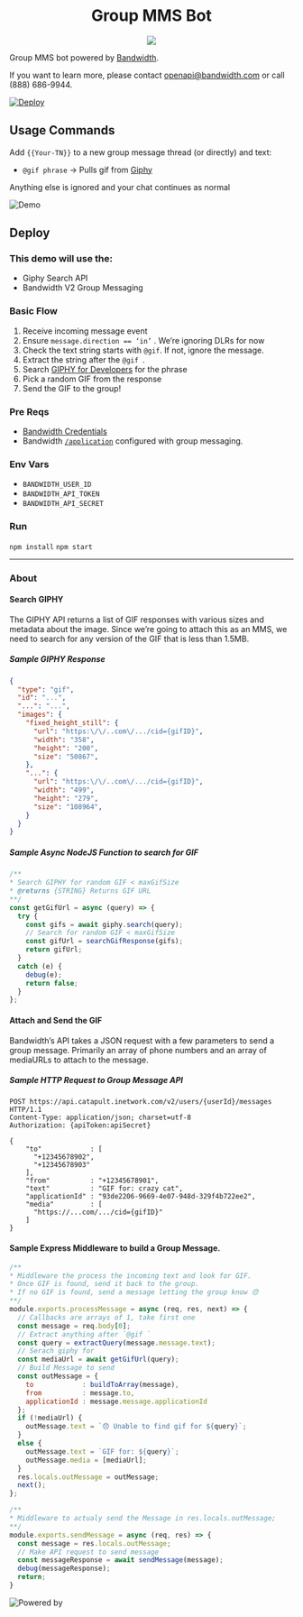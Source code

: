 <div align="center">


# Group MMS Bot

<a href="http://dev.bandwidth.com"><img src="https://s3.amazonaws.com/bwdemos/BW_Messaging.png"/></a>
</div>

Group MMS bot powered by [Bandwidth](https://dev.bandwidth.com/v2-messaging/).

If you want to learn more, please contact [openapi@bandwidth.com](mailto:openapi@bandwidth.com) or call (888) 686-9944.

[![Deploy](https://www.herokucdn.com/deploy/button.svg)](https://heroku.com/deploy)


## Usage Commands

Add `{{Your-TN}}` to a new group message thread (or directly) and text:

* `@gif phrase` -> Pulls gif from [Giphy](http://giphy.com/)

Anything else is ignored and your chat continues as normal

![Demo](gif_demo.gif)

## Deploy

### This demo will use the:
* Giphy Search API
* Bandwidth V2 Group Messaging

### Basic Flow
1. Receive incoming message event
2. Ensure `message.direction == ‘in’` . We’re ignoring DLRs for now
3. Check the text string starts with `@gif`. If not, ignore the message.
4. Extract the string after the `@gif `.
5. Search [GIPHY for Developers](https://developers.giphy.com/) for the phrase
6. Pick a random GIF from the response
7. Send the GIF to the group!

### Pre Reqs
* [Bandwidth Credentials](https://dev.bandwidth.com/v2-messaging/accountCredentials.html)
* Bandwidth [`/application`](https://dev.bandwidth.com/v2-messaging/applications/about.html) configured with group messaging.

### Env Vars
* `BANDWIDTH_USER_ID`
* `BANDWIDTH_API_TOKEN`
* `BANDWIDTH_API_SECRET`

### Run
`npm install`
`npm start`

---

### About

#### Search GIPHY

The GIPHY API returns a list of GIF responses with various sizes and metadata  about the image.  Since we’re going to attach this as an MMS, we need to search for any version of the GIF that is less than 1.5MB.

##### Sample GIPHY Response

```json
{
  "type": "gif",
  "id": "...",
  "...": "...",
  "images": {
    "fixed_height_still": {
      "url": "https:\/\/..com\/.../cid={gifID}",
      "width": "358",
      "height": "200",
      "size": "50867",
    },
    "...": {
      "url": "https:\/\/..com\/.../cid={gifID}",
      "width": "499",
      "height": "279",
      "size": "108964",
    }
  }
}
```

##### Sample Async NodeJS Function to search for GIF

```js
/**
* Search GIPHY for random GIF < maxGifSize
* @returns {STRING} Returns GIF URL
**/
const getGifUrl = async (query) => {
  try {
    const gifs = await giphy.search(query);
    // Search for random GIF < maxGifSize
    const gifUrl = searchGifResponse(gifs);
    return gifUrl;
  }
  catch (e) {
    debug(e);
    return false;
  }
};
```

#### Attach and Send the GIF

Bandwidth’s API takes a JSON request with a few parameters to send a group message. Primarily an array of phone numbers and an array of mediaURLs to attach to the message.

##### Sample HTTP Request to Group Message API

```http
POST https://api.catapult.inetwork.com/v2/users/{userId}/messages HTTP/1.1
Content-Type: application/json; charset=utf-8
Authorization: {apiToken:apiSecret}

{
    "to"            : [
      "+12345678902",
      "+12345678903"
    ],
    "from"          : "+12345678901",
    "text"          : "GIF for: crazy cat",
    "applicationId" : "93de2206-9669-4e07-948d-329f4b722ee2",
    "media"         : [
      "https://...com/.../cid={gifID}"
    ]
}
```

#### Sample Express Middleware to build a Group Message.

```js
/**
* Middleware the process the incoming text and look for GIF.
* Once GIF is found, send it back to the group.
* If no GIF is found, send a message letting the group know 😞
**/
module.exports.processMessage = async (req, res, next) => {
  // Callbacks are arrays of 1, take first one
  const message = req.body[0];
  // Extract anything after `@gif `
  const query = extractQuery(message.message.text);
  // Serach giphy for
  const mediaUrl = await getGifUrl(query);
  // Build Message to send
  const outMessage = {
    to            : buildToArray(message),
    from          : message.to,
    applicationId : message.message.applicationId
  };
  if (!mediaUrl) {
    outMessage.text = `😞 Unable to find gif for ${query}`;
  }
  else {
    outMessage.text = `GIF for: ${query}`;
    outMessage.media = [mediaUrl];
  }
  res.locals.outMessage = outMessage;
  next();
};

/**
* Middleware to actualy send the Message in res.locals.outMessage;
**/
module.exports.sendMessage = async (req, res) => {
  const message = res.locals.outMessage;
  // Make API request to send message
  const messageResponse = await sendMessage(message);
  debug(messageResponse);
  return;
}
```



![Powered by](giphy.png)